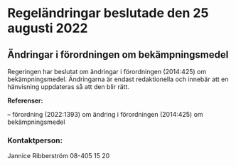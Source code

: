 # Regeländringar beslutade den 25 augusti 2022

## Ändringar i förordningen om bekämpningsmedel

Regeringen har beslutat om ändringar i förordningen (2014:425\) om bekämpningsmedel. Ändringarna är endast redaktionella och innebär att en hänvisning uppdateras så att den blir rätt.

**Referenser:**

– förordning (2022:1393\) om ändring i förordningen (2014:425\) om bekämpningsmedel

### Kontaktperson:

Jannice Ribberström 08\-405 15 20

